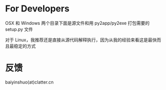 For Developers
==============
OSX 和 Windows 两个目录下面是源文件和用 py2app/py2exe 打包需要的 setup.py 文件

对于 Linux，我推荐还是直接从源代码解释执行，因为从我的经验来看这是最快而且最稳定的方式

反馈
==============
baiyinshuo(at)clatter.cn
